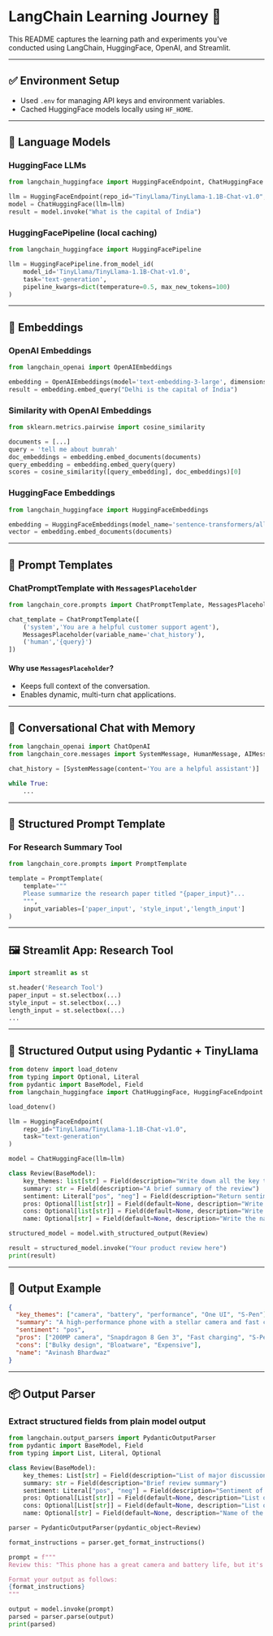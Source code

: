 # LangChain Learning Journey 🚀

This README captures the learning path and experiments you've conducted using LangChain, HuggingFace, OpenAI, and Streamlit.

---

## ✅ Environment Setup

- Used `.env` for managing API keys and environment variables.
- Cached HuggingFace models locally using `HF_HOME`.

---

## 🧠 Language Models

### HuggingFace LLMs
```python
from langchain_huggingface import HuggingFaceEndpoint, ChatHuggingFace

llm = HuggingFaceEndpoint(repo_id="TinyLlama/TinyLlama-1.1B-Chat-v1.0", task="text-generation")
model = ChatHuggingFace(llm=llm)
result = model.invoke("What is the capital of India")
```

### HuggingFacePipeline (local caching)
```python
from langchain_huggingface import HuggingFacePipeline

llm = HuggingFacePipeline.from_model_id(
    model_id='TinyLlama/TinyLlama-1.1B-Chat-v1.0',
    task='text-generation',
    pipeline_kwargs=dict(temperature=0.5, max_new_tokens=100)
)
```

---

## 📐 Embeddings

### OpenAI Embeddings
```python
from langchain_openai import OpenAIEmbeddings

embedding = OpenAIEmbeddings(model='text-embedding-3-large', dimensions=32)
result = embedding.embed_query("Delhi is the capital of India")
```

### Similarity with OpenAI Embeddings
```python
from sklearn.metrics.pairwise import cosine_similarity

documents = [...]
query = 'tell me about bumrah'
doc_embeddings = embedding.embed_documents(documents)
query_embedding = embedding.embed_query(query)
scores = cosine_similarity([query_embedding], doc_embeddings)[0]
```

### HuggingFace Embeddings
```python
from langchain_huggingface import HuggingFaceEmbeddings

embedding = HuggingFaceEmbeddings(model_name='sentence-transformers/all-MiniLM-L6-v2')
vector = embedding.embed_documents(documents)
```

---

## 💬 Prompt Templates

### ChatPromptTemplate with `MessagesPlaceholder`
```python
from langchain_core.prompts import ChatPromptTemplate, MessagesPlaceholder

chat_template = ChatPromptTemplate([
    ('system','You are a helpful customer support agent'),
    MessagesPlaceholder(variable_name='chat_history'),
    ('human','{query}')
])
```

#### Why use `MessagesPlaceholder`?
- Keeps full context of the conversation.
- Enables dynamic, multi-turn chat applications.

---

## 🤖 Conversational Chat with Memory
```python
from langchain_openai import ChatOpenAI
from langchain_core.messages import SystemMessage, HumanMessage, AIMessage

chat_history = [SystemMessage(content='You are a helpful assistant')]

while True:
    ...
```

---

## 📄 Structured Prompt Template

### For Research Summary Tool
```python
from langchain_core.prompts import PromptTemplate

template = PromptTemplate(
    template="""
    Please summarize the research paper titled "{paper_input}"...
    """,
    input_variables=['paper_input', 'style_input','length_input']
)
```

---

## 🖼️ Streamlit App: Research Tool
```python
import streamlit as st

st.header('Research Tool')
paper_input = st.selectbox(...)
style_input = st.selectbox(...)
length_input = st.selectbox(...)
...
```

---

## 🔄 Structured Output using Pydantic + TinyLlama

```python
from dotenv import load_dotenv
from typing import Optional, Literal
from pydantic import BaseModel, Field
from langchain_huggingface import ChatHuggingFace, HuggingFaceEndpoint

load_dotenv()

llm = HuggingFaceEndpoint(
    repo_id="TinyLlama/TinyLlama-1.1B-Chat-v1.0",
    task="text-generation"
)

model = ChatHuggingFace(llm=llm)

class Review(BaseModel):
    key_themes: list[str] = Field(description="Write down all the key themes discussed in the review in a list")
    summary: str = Field(description="A brief summary of the review")
    sentiment: Literal["pos", "neg"] = Field(description="Return sentiment of the review either negative or positive")
    pros: Optional[list[str]] = Field(default=None, description="Write down all the pros inside a list")
    cons: Optional[list[str]] = Field(default=None, description="Write down all the cons inside a list")
    name: Optional[str] = Field(default=None, description="Write the name of the reviewer")

structured_model = model.with_structured_output(Review)

result = structured_model.invoke("Your product review here")
print(result)
```

---

## 🧪 Output Example
```json
{
  "key_themes": ["camera", "battery", "performance", "One UI", "S-Pen"],
  "summary": "A high-performance phone with a stellar camera and fast charging, but slightly bulky and pricey.",
  "sentiment": "pos",
  "pros": ["200MP camera", "Snapdragon 8 Gen 3", "Fast charging", "S-Pen support"],
  "cons": ["Bulky design", "Bloatware", "Expensive"],
  "name": "Avinash Bhardwaz"
}
```

---

## 📦 Output Parser

### Extract structured fields from plain model output
```python
from langchain.output_parsers import PydanticOutputParser
from pydantic import BaseModel, Field
from typing import List, Literal, Optional

class Review(BaseModel):
    key_themes: List[str] = Field(description="List of major discussion points")
    summary: str = Field(description="Brief review summary")
    sentiment: Literal["pos", "neg"] = Field(description="Sentiment of the review")
    pros: Optional[List[str]] = Field(default=None, description="List of pros")
    cons: Optional[List[str]] = Field(default=None, description="List of cons")
    name: Optional[str] = Field(default=None, description="Name of the reviewer")

parser = PydanticOutputParser(pydantic_object=Review)

format_instructions = parser.get_format_instructions()

prompt = f"""
Review this: "This phone has a great camera and battery life, but it's bulky."

Format your output as follows:
{format_instructions}
"""

output = model.invoke(prompt)
parsed = parser.parse(output)
print(parsed)
```
